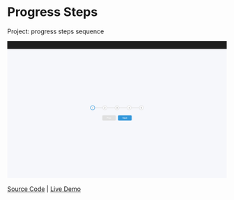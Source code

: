 # Progress Steps

Project: progress steps sequence

![cover](cover.png)

[Source Code](./README.md) | [Live Demo](https://gattuso.dev/js-projects/progress-steps/index)
